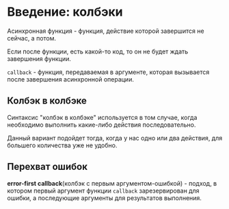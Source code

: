 # Введение: колбэки

Асинхронная функция - функция, действие которой завершится не сейчас, а потом.

Если после функции, есть какой-то код, то он не будет ждать завершения функции.

`callback` - функция, передаваемая в аргументе, которая вызывается после завершения асинхронной операции.

## Колбэк в колбэке

Синтаксис "колбэк в колбэке" используется в том случае, когда необходимо выполнить какие-либо действия последовательно.

Данный вариант подойдет тогда, когда у нас одно или два действия, для большего количества уже не удобно.


## Перехват ошибок

**error-first callback**(колбэк с первым аргументом-ошибкой) - подход, в котором первый аргумент функции `callback` зарезервирован для ошибки, а последующие аргументы для результатов выполнения.


